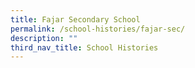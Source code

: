 ```yaml
---
title: Fajar Secondary School
permalink: /school-histories/fajar-sec/
description: ""
third_nav_title: School Histories
---
```

